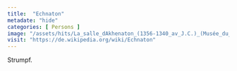 ```yaml
---
title:  "Echnaton"
metadate: "hide"
categories: [ Persons ]
image: "/assets/hits/La_salle_dAkhenaton_(1356-1340_av_J.C.)_(Musée_du_Caire)_(2076972086).jpg"
visit: "https://de.wikipedia.org/wiki/Echnaton"
---
```

Strumpf.




